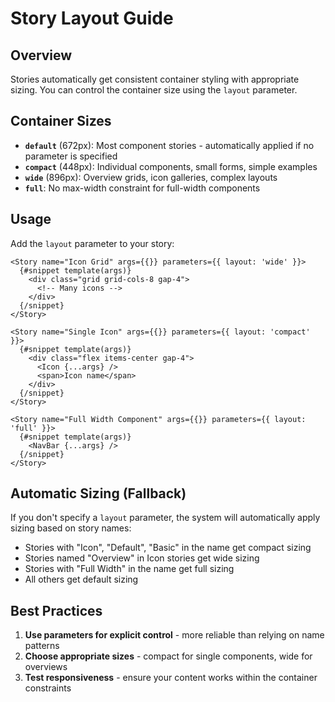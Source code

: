 # Story Layout Guide

## Overview

Stories automatically get consistent container styling with appropriate sizing. You can control the container size using the `layout` parameter.

## Container Sizes

- **`default`** (672px): Most component stories - automatically applied if no parameter is specified
- **`compact`** (448px): Individual components, small forms, simple examples
- **`wide`** (896px): Overview grids, icon galleries, complex layouts
- **`full`**: No max-width constraint for full-width components

## Usage

Add the `layout` parameter to your story:

```svelte
<Story name="Icon Grid" args={{}} parameters={{ layout: 'wide' }}>
  {#snippet template(args)}
    <div class="grid grid-cols-8 gap-4">
      <!-- Many icons -->
    </div>
  {/snippet}
</Story>

<Story name="Single Icon" args={{}} parameters={{ layout: 'compact' }}>
  {#snippet template(args)}
    <div class="flex items-center gap-4">
      <Icon {...args} />
      <span>Icon name</span>
    </div>
  {/snippet}
</Story>

<Story name="Full Width Component" args={{}} parameters={{ layout: 'full' }}>
  {#snippet template(args)}
    <NavBar {...args} />
  {/snippet}
</Story>
```

## Automatic Sizing (Fallback)

If you don't specify a `layout` parameter, the system will automatically apply sizing based on story names:

- Stories with "Icon", "Default", "Basic" in the name get compact sizing
- Stories named "Overview" in Icon stories get wide sizing  
- Stories with "Full Width" in the name get full sizing
- All others get default sizing

## Best Practices

1. **Use parameters for explicit control** - more reliable than relying on name patterns
2. **Choose appropriate sizes** - compact for single components, wide for overviews
3. **Test responsiveness** - ensure your content works within the container constraints